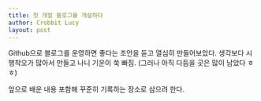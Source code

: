 ```yaml
---
title: 첫 개발 블로그를 개설하다
author: Crobbit Lucy
layout: post
---
```

Github으로 블로그를 운영하면 좋다는 조언을 듣고 열심히 만들어보았다.
생각보다 시행착오가 많아서 만들고 나니 기운이 쑥 빠짐. (그러나 아직 다듬을 곳은 많이 남았다 ㅎㅎ)

앞으로 배운 내용 포함해 꾸준히 기록하는 장소로 삼으려 한다.